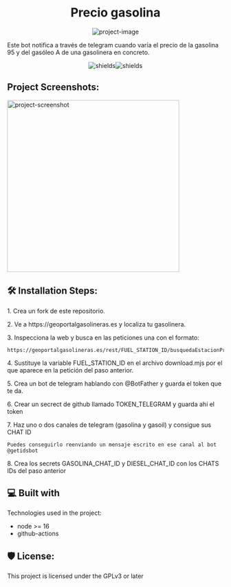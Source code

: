 <h1 id="title" align="center">Precio gasolina</h1>

<p align="center"><img src="https://socialify.git.ci/soker90/precio-gasolina/image?description=1&amp;descriptionEditable=Notifica%20cambios%20de%20precios%20de%20una%20gasolinera&amp;font=KoHo&amp;language=1&amp;owner=1&amp;pattern=Brick%20Wall&amp;theme=Light" alt="project-image"></p>

<p id="description">Este bot notifica a través de telegram cuando varía el precio de la gasolina 95 y del gasóleo A de una gasolinera en concreto.</p>

<p align="center"><img src="https://img.shields.io/github/license/soker90/precio-gasolina" alt="shields"><img src="https://img.shields.io/github/last-commit/soker90/precio-gasolina?label=%C3%9Altima%20actualizaci%C3%B3n" alt="shields"></p>

<h2>Project Screenshots:</h2>

<img src="https://raw.githubusercontent.com/soker90/precio-gasolina/master/screenshot.png" alt="project-screenshot" width="400" height="400/">

<h2>🛠️ Installation Steps:</h2>

<p>1. Crea un fork de este repositorio.</p>

<p>2. Ve a https://geoportalgasolineras.es y localiza tu gasolinera.</p>

<p>3. Inspecciona la web y busca en las peticiones una con el formato:</p>

```
https://geoportalgasolineras.es/rest/FUEL_STATION_ID/busquedaEstacionPrecio
```

<p>4. Sustituye la variable FUEL_STATION_ID en el archivo download.mjs por el que aparece en la petición del paso anterior.</p>

<p>5. Crea un bot de telegram hablando con @BotFather y guarda el token que te da.</p>

<p>6. Crear un secrect de github llamado TOKEN_TELEGRAM y guarda ahí el token</p>

<p>7. Haz uno o dos canales de telegram (gasolina y gasoil) y consigue sus CHAT ID</p>

```
Puedes conseguirlo reenviando un mensaje escrito en ese canal al bot @getidsbot
```

<p>8. Crea los secrets GASOLINA_CHAT_ID y DIESEL_CHAT_ID con los CHATS IDs del paso anterior</p>

  
  
<h2>💻 Built with</h2>

Technologies used in the project:

*   node >= 16
*   github-actions

<h2>🛡️ License:</h2>

This project is licensed under the GPLv3 or later
